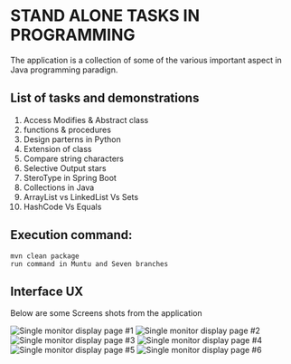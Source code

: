 # STAND ALONE TASKS IN PROGRAMMING

The application is a collection of some of the various important aspect in Java programming paradign. 

## List of tasks and demonstrations

1. Access Modifies & Abstract class
2. functions & procedures
3. Design parterns in Python
4. Extension of class
5. Compare string characters 
6. Selective Output stars
7. SteroType in Spring Boot
8. Collections in Java
9. ArrayList vs  LinkedList Vs Sets
10. HashCode Vs Equals


## Execution command:  
```
mvn clean package
run command in Muntu and Seven branches

```

## Interface UX

 Below are some Screens shots from the application

![ Single monitor display page #1 ](https://github.com/LINOSNCHENA/Pricing-and-Investigating-salaries-app/blob/master/snaps/page1.png)
![ Single monitor display page #2 ](https://github.com/LINOSNCHENA/Pricing-and-Investigating-salaries-app/blob/master/snaps/page2.png)
![ Single monitor display page #3 ](https://github.com/LINOSNCHENA/Pricing-and-Investigating-salaries-app/blob/master/snaps/page2.png)
![ Single monitor display page #4 ](https://github.com/LINOSNCHENA/Pricing-and-Investigating-salaries-app/blob/master/snaps/page1.png)
![ Single monitor display page #5 ](https://github.com/LINOSNCHENA/Pricing-and-Investigating-salaries-app/blob/master/snaps/page1.png)
![ Single monitor display page #6 ](https://github.com/LINOSNCHENA/Pricing-and-Investigating-salaries-app/blob/master/snaps/page1.png)

